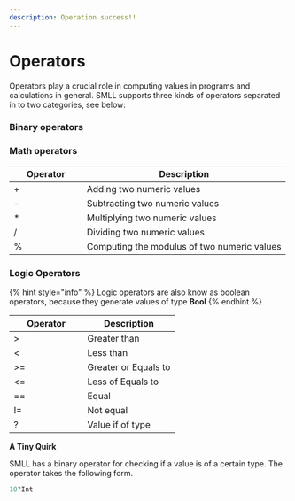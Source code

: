 ```yaml
---
description: Operation success!!
---
```


# Operators

Operators play a crucial role in computing values in programs and calculations in general. SMLL supports three kinds of operators separated in to two categories, see below:

### Binary operators

### Math operators

<table><thead><tr><th width="116">Operator</th><th>Description</th></tr></thead><tbody><tr><td>+</td><td>Adding two numeric values</td></tr><tr><td>-</td><td>Subtracting two numeric values</td></tr><tr><td>*</td><td>Multiplying two numeric values</td></tr><tr><td>/</td><td>Dividing two numeric values</td></tr><tr><td>%</td><td>Computing the modulus of two numeric values</td></tr></tbody></table>



### Logic Operators

{% hint style="info" %}
Logic operators are also know as boolean operators, because they generate values of type **Bool**
{% endhint %}



<table><thead><tr><th width="117">Operator</th><th>Description</th></tr></thead><tbody><tr><td>></td><td>Greater than</td></tr><tr><td>&#x3C;</td><td>Less than</td></tr><tr><td>>=</td><td>Greater or Equals to</td></tr><tr><td>&#x3C;=</td><td>Less of Equals to</td></tr><tr><td>==</td><td>Equal</td></tr><tr><td>!=</td><td>Not equal</td></tr><tr><td>?</td><td>Value if of type</td></tr></tbody></table>



**A Tiny Quirk**

SMLL has a binary operator for checking if a value is of a certain type. The operator takes the following form.&#x20;

```rust
10?Int
```

